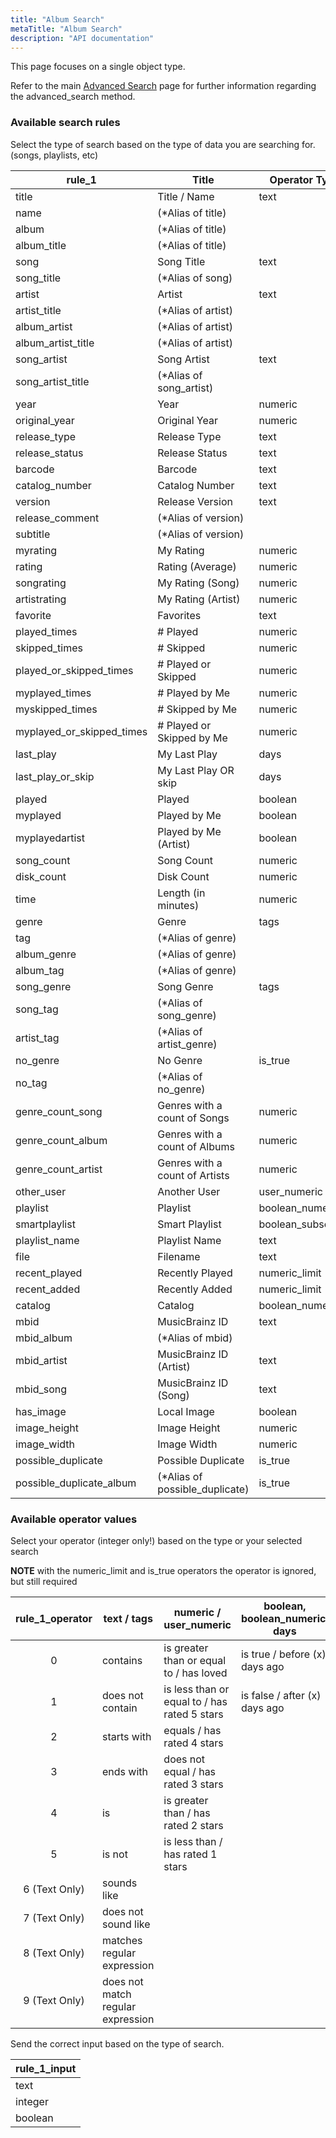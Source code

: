```yaml
---
title: "Album Search"
metaTitle: "Album Search"
description: "API documentation"
---
```


This page focuses on a single object type.

Refer to the main [Advanced Search](https://ampache.org/api/api-advanced-search) page for further information regarding the advanced_search method.

### Available search rules

Select the type of search based on the type of data you are searching for. (songs, playlists, etc)

| rule_1                    | Title                          | Operator Type     |
|---------------------------|--------------------------------|-------------------|
| title                     | Title / Name                   | text              |
| name                      | (*Alias of title)              |                   |
| album                     | (*Alias of title)              |                   |
| album_title               | (*Alias of title)              |                   |
| song                      | Song Title                     | text              |
| song_title                | (*Alias of song)               |                   |
| artist                    | Artist                         | text              |
| artist_title              | (*Alias of artist)             |                   |
| album_artist              | (*Alias of artist)             |                   |
| album_artist_title        | (*Alias of artist)             |                   |
| song_artist               | Song Artist                    | text              |
| song_artist_title         | (*Alias of song_artist)        |                   |
| year                      | Year                           | numeric           |
| original_year             | Original Year                  | numeric           |
| release_type              | Release Type                   | text              |
| release_status            | Release Status                 | text              |
| barcode                   | Barcode                        | text              |
| catalog_number            | Catalog Number                 | text              |
| version                   | Release Version                | text              |
| release_comment           | (*Alias of version)            |                   |
| subtitle                  | (*Alias of version)            |                   |
| myrating                  | My Rating                      | numeric           |
| rating                    | Rating (Average)               | numeric           |
| songrating                | My Rating (Song)               | numeric           |
| artistrating              | My Rating (Artist)             | numeric           |
| favorite                  | Favorites                      | text              |
| played_times              | # Played                       | numeric           |
| skipped_times             | # Skipped                      | numeric           |
| played_or_skipped_times   | # Played or Skipped            | numeric           |
| myplayed_times            | # Played by Me                 | numeric           |
| myskipped_times           | # Skipped by Me                | numeric           |
| myplayed_or_skipped_times | # Played or Skipped by Me      | numeric           |
| last_play                 | My Last Play                   | days              |
| last_play_or_skip         | My Last Play OR skip           | days              |
| played                    | Played                         | boolean           |
| myplayed                  | Played by Me                   | boolean           |
| myplayedartist            | Played by Me (Artist)          | boolean           |
| song_count                | Song Count                     | numeric           |
| disk_count                | Disk Count                     | numeric           |
| time                      | Length (in minutes)            | numeric           |
| genre                     | Genre                          | tags              |
| tag                       | (*Alias of genre)              |                   |
| album_genre               | (*Alias of genre)              |                   |
| album_tag                 | (*Alias of genre)              |                   |
| song_genre                | Song Genre                     | tags              |
| song_tag                  | (*Alias of song_genre)         |                   |
| artist_tag                | (*Alias of artist_genre)       |                   |
| no_genre                  | No Genre                       | is_true           |
| no_tag                    | (*Alias of no_genre)           |                   |
| genre_count_song          | Genres with a count of Songs   | numeric           |
| genre_count_album         | Genres with a count of Albums  | numeric           |
| genre_count_artist        | Genres with a count of Artists | numeric           |
| other_user                | Another User                   | user_numeric      |
| playlist                  | Playlist                       | boolean_numeric   |
| smartplaylist             | Smart Playlist                 | boolean_subsearch |
| playlist_name             | Playlist Name                  | text              |
| file                      | Filename                       | text              |
| recent_played             | Recently Played                | numeric_limit     |
| recent_added              | Recently Added                 | numeric_limit     |
| catalog                   | Catalog                        | boolean_numeric   |
| mbid                      | MusicBrainz ID                 | text              |
| mbid_album                | (*Alias of mbid)               |                   |
| mbid_artist               | MusicBrainz ID (Artist)        | text              |
| mbid_song                 | MusicBrainz ID (Song)          | text              |
| has_image                 | Local Image                    | boolean           |
| image_height              | Image Height                   | numeric           |
| image_width               | Image Width                    | numeric           |
| possible_duplicate        | Possible Duplicate             | is_true           |
| possible_duplicate_album  | (*Alias of possible_duplicate) | is_true           |

### Available operator values

Select your operator (integer only!) based on the type or your selected search

**NOTE** with the numeric_limit and is_true operators the operator is ignored, but still required

| rule_1_operator | text / tags                       | numeric / user_numeric                       | boolean, boolean_numeric, days |
|:---------------:|-----------------------------------|----------------------------------------------|--------------------------------|
|        0        | contains                          | is greater than or equal to / has loved      | is true / before (x) days ago  |
|        1        | does not contain                  | is less than or equal to / has rated 5 stars | is false / after (x) days ago  |
|        2        | starts with                       | equals / has rated 4 stars                   |                                |
|        3        | ends with                         | does not equal / has rated 3 stars           |                                |
|        4        | is                                | is greater than / has rated 2 stars          |                                |
|        5        | is not                            | is less than / has rated 1 stars             |                                |
|  6 (Text Only)  | sounds like                       |                                              |                                |
|  7 (Text Only)  | does not sound like               |                                              |                                |
|  8 (Text Only)  | matches regular expression        |                                              |                                |
|  9 (Text Only)  | does not match regular expression |                                              |                                |

Send the correct input based on the type of search.

| rule_1_input |
|--------------|
| text         |
| integer      |
| boolean      |
